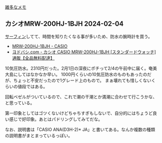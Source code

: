 [雑多なメモ](%E9%9B%91%E5%A4%9A%E3%81%AA%E3%83%A1%E3%83%A2)

## カシオMRW-200HJ-1BJH 2024-02-04

[サーフィン](%E3%82%B5%E3%83%BC%E3%83%95%E3%82%A3%E3%83%B3)してて、時間を知りたくなる事が多いため、防水の腕時計を買う。

- [MRW-200HJ-1BJH - CASIO](https://www.casio.com/jp/watches/casio/product.MRW-200HJ-1B/)
- [ヨドバシ.com - カシオ CASIO MRW-200HJ-1BJH [スタンダードウォッチ] 通販【全品無料配達】](https://www.yodobashi.com/product/100000001006250463/)

10気圧防水。2310円だった。2月1日の深夜にポチって2/4の午前中に届く。奄美大島にしてはなかなか早い。
1000円くらいの10気圧防水のものもあったのだが、ちょっと不安だったので1グレード上のもので。
まぁ壊れても惜しくないくらいの値段ではある。

回転ベゼルがついているので、これで潮の干潮とか満潮に合わせて行こうかな、と思っている。

第一印象としてはゴツくないけどちゃちすぎもしないで、自分的にはちょうど良い感じで好印象。あとはパドリングしてみてだな。

なお、説明書は「CASIO ANA(D3H-2)* JA」と書いてある。なんか複数の種類の説明書がまとまっているっぽい。